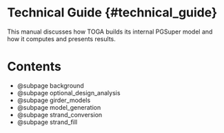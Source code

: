 Technical Guide {#technical_guide}
============
This manual discusses how TOGA builds its internal PGSuper model and how it computes and presents results.

Contents
========
* @subpage background
* @subpage optional_design_analysis
* @subpage girder_models
* @subpage model_generation
* @subpage strand_conversion
* @subpage strand_fill